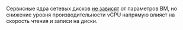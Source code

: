 Сервисные ядра сетевых дисков [не зависят](../../vpc/concepts/software-accelerated-network.md#reg-vm) от параметров ВМ, но снижение уровня производительности vCPU напрямую влияет на скорость чтения и записи на диски.